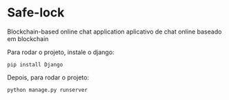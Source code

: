 # Safe-lock
Blockchain-based online chat application
aplicativo de chat online baseado em blockchain 

Para rodar o projeto, instale o django:

```
pip install Django
```

Depois, para rodar o projeto:


```
python manage.py runserver
```